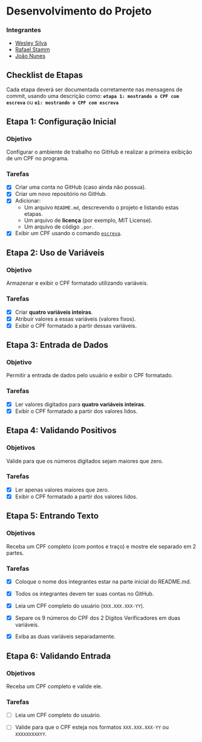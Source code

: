 # Desenvolvimento do Projeto

### Integrantes
- [Wesley Silva](https://github.com/wesleypw)
- [Rafael Stamm](https://github.com/Rafael-Stamm) 
- [João Nunes](https://github.com/JpNuro)

## Checklist de Etapas

Cada etapa deverá ser documentada corretamente nas mensagens de commit, usando uma descrição como:
**`etapa 1: mostrando o CPF com escreva`** ou **`e1: mostrando o CPF com escreva`**

## Etapa 1: Configuração Inicial

### Objetivo
Configurar o ambiente de trabalho no GitHub e realizar a primeira exibição de um CPF no programa.

### Tarefas
- [x] Criar uma conta no GitHub (caso ainda não possua).
- [x] Criar um novo repositório no GitHub.
- [x] Adicionar:
    - Um arquivo `README.md`, descrevendo o projeto e listando estas etapas.
    - Um arquivo de **licença** (por exemplo, MIT License).
    - Um arquivo de código `.por`.
- [x] Exibir um CPF usando o comando [`escreva`](https://github.com/gutohertzog/tds-senac-tech/blob/main/uc2-desenvolver-algoritmos/1.portugol/entrada-saida.md#fun%C3%A7%C3%A3o-escreva).

## Etapa 2: Uso de Variáveis

### Objetivo
Armazenar e exibir o CPF formatado utilizando variáveis.

### Tarefas
- [x] Criar **quatro variáveis inteiras**.
- [x] Atribuir valores a essas variáveis (valores fixos).
- [x] Exibir o CPF formatado a partir dessas variáveis.

## Etapa 3: Entrada de Dados

### Objetivo
Permitir a entrada de dados pelo usuário e exibir o CPF formatado.

### Tarefas
- [x] Ler valores digitados para **quatro variáveis inteiras**.
- [x] Exibir o CPF formatado a partir dos valores lidos.

## Etapa 4: Validando Positivos

### Objetivos
Valide para que os números digitados sejam maiores que zero.

### Tarefas
- [x] Ler apenas valores maiores que zero.
- [x] Exibir o CPF formatado a partir dos valores lidos.

## Etapa 5: Entrando Texto

### Objetivos
Receba um CPF completo (com pontos e traço) e mostre ele separado em 2 partes.

### Tarefas
- [x] Coloque o nome dos integrantes estar na parte inicial do README.md.
- [x] Todos os integrantes devem ter suas contas no GitHub.
- [x] Leia um CPF completo do usuário (`XXX.XXX.XXX-YY`).
- [x] Separe os 9 números do CPF dos 2 Dígitos Verificadores em duas variáveis.
- [x] Exiba as duas variáveis separadamente.


## Etapa 6: Validando Entrada

### Objetivos
Receba um CPF completo e valide ele.

### Tarefas
- [ ] Leia um CPF completo do usuário.
- [ ] Valide para que o CPF esteja nos formatos `XXX.XXX.XXX-YY` ou `XXXXXXXXXYY`.

